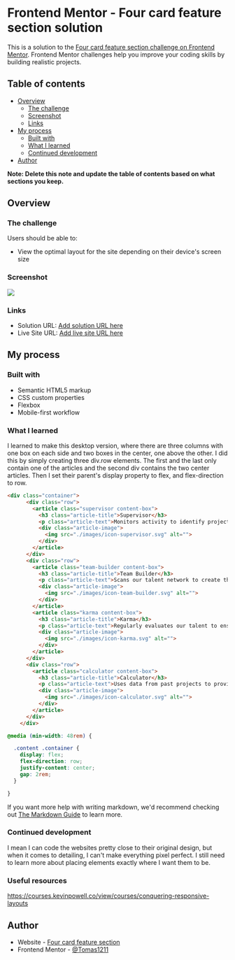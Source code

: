 # Frontend Mentor - Four card feature section solution

This is a solution to the [Four card feature section challenge on Frontend Mentor](https://www.frontendmentor.io/challenges/four-card-feature-section-weK1eFYK). Frontend Mentor challenges help you improve your coding skills by building realistic projects. 

## Table of contents

- [Overview](#overview)
  - [The challenge](#the-challenge)
  - [Screenshot](#screenshot)
  - [Links](#links)
- [My process](#my-process)
  - [Built with](#built-with)
  - [What I learned](#what-i-learned)
  - [Continued development](#continued-development)
- [Author](#author)

**Note: Delete this note and update the table of contents based on what sections you keep.**

## Overview

### The challenge

Users should be able to:

- View the optimal layout for the site depending on their device's screen size

### Screenshot

![](./screenshot.png)


### Links

- Solution URL: [Add solution URL here](https://github.com/Tomas1211/Four-card-feature-section)
- Live Site URL: [Add live site URL here](https://tomas1211.github.io/Four-card-feature-section/)

## My process

### Built with

- Semantic HTML5 markup
- CSS custom properties
- Flexbox
- Mobile-first workflow


### What I learned

I learned to make this desktop version, where there are three columns with one box on each side and two boxes in the center, one above the other. I did this by simply creating three div.row elements. The first and the last only contain one of the articles and the second div contains the two center articles. Then I set their parent's display property to flex, and flex-direction to row.


```html
<div class="container">
      <div class="row">
        <article class="supervisor content-box">
          <h3 class="article-title">Supervisor</h3>
          <p class="article-text">Monitors activity to identify project roadblocks</p>
          <div class="article-image">
            <img src="./images/icon-supervisor.svg" alt="">
          </div>
        </article>
      </div>
      <div class="row">
        <article class="team-builder content-box">
          <h3 class="article-title">Team Builder</h3>
          <p class="article-text">Scans our talent network to create the optimal team for your project</p>
          <div class="article-image">
            <img src="./images/icon-team-builder.svg" alt="">
          </div>
        </article>
        <article class="karma content-box">
          <h3 class="article-title">Karma</h3>
          <p class="article-text">Regularly evaluates our talent to ensure quality</p>
          <div class="article-image">
            <img src="./images/icon-karma.svg" alt="">
          </div>
        </article>
      </div>
      <div class="row">
        <article class="calculator content-box">
          <h3 class="article-title">Calculator</h3>
          <p class="article-text">Uses data from past projects to provide better delivery estimates</p>
          <div class="article-image">
            <img src="./images/icon-calculator.svg" alt="">
          </div>
        </article>
      </div>
    </div>
```
```css
@media (min-width: 48rem) {

  .content .container {
    display: flex;
    flex-direction: row;
    justify-content: center;
    gap: 2rem;
  }

}
```


If you want more help with writing markdown, we'd recommend checking out [The Markdown Guide](https://www.markdownguide.org/) to learn more.



### Continued development

I mean I can code the websites pretty close to their original design, but when it comes to detailing, I can't make everything pixel perfect. I still need to learn more about placing elements exactly where I want them to be.


### Useful resources

https://courses.kevinpowell.co/view/courses/conquering-responsive-layouts


## Author

- Website - [Four card feature section](https://tomas1211.github.io/Four-card-feature-section/)
- Frontend Mentor - [@Tomas1211](https://www.frontendmentor.io/profile/Tomas1211)



